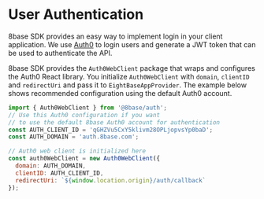 # User Authentication

8base SDK provides an easy way to implement login in your client application. We use [Auth0](https://www.auth0.com) to login users and generate a JWT token that can be used to authenticate the API.

8base SDK provides the `Auth0WebClient` package that wraps and configures the Auth0 React library. You initialize `Auth0WebClient` with `domain`, `clientID` and `redirectUri` and pass it to `EightBaseAppProvider`. The example below shows recommended configuration using the default Auth0 account.

```javascript
import { Auth0WebClient } from '@8base/auth';
// Use this Auth0 configuration if you want
// to use the default 8base Auth0 account for authentication
const AUTH_CLIENT_ID = 'qGHZVu5CxY5klivm28OPLjopvsYp0baD';
const AUTH_DOMAIN = 'auth.8base.com';

// Auth0 web client is initialized here
const auth0WebClient = new Auth0WebClient({
  domain: AUTH_DOMAIN,
  clientID: AUTH_CLIENT_ID,
  redirectUri: `${window.location.origin}/auth/callback`
});
```
